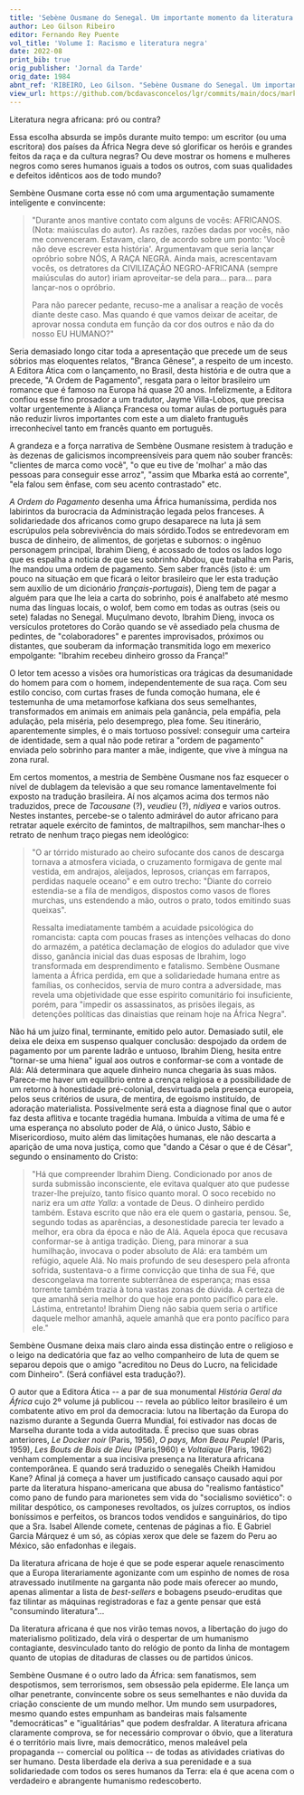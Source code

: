 ```yaml
---
title: 'Sebène Ousmane do Senegal. Um importante momento da literatura africana. Mas a tradução'
author: Leo Gilson Ribeiro
editor: Fernando Rey Puente
vol_title: 'Volume I: Racismo e literatura negra'
date: 2022-08
print_bib: true
orig_publisher: 'Jornal da Tarde'
orig_date: 1984
abnt_ref: 'RIBEIRO, Leo Gilson. "Sebène Ousmane do Senegal. Um importante momento da literatura africana. Mas a tradução". In PUENTE, Fernando Rey (org.) <em>Volume 1: Racismo e literatura negra</em>, 2022. Publicação original: Jornal da Tarde, 1984. URL: <a href="yml_view_url">https://github.com/bcdavasconcelos/lgr/commits/main/docs/markdown/volume-1/03-literatura-africana/10-sebene-ousmane-do-senegal-um-importante-momento-da-literatura-africana-mas-a-traducao</a>'
view_url: https://github.com/bcdavasconcelos/lgr/commits/main/docs/markdown/volume-1/03-literatura-africana/10-sebene-ousmane-do-senegal-um-importante-momento-da-literatura-africana-mas-a-traducao
---
```


Literatura negra africana: pró ou contra?

Essa escolha absurda se impôs durante muito tempo: um escritor (ou uma escritora) dos países da África Negra deve só glorificar os heróis e grandes feitos da raça e da cultura negras? Ou deve mostrar os homens e mulheres negros como seres humanos iguais a todos os outros, com suas qualidades e defeitos idênticos aos de todo mundo?

Sembène Ousmane corta esse nó com uma argumentação sumamente inteligente e convincente:

> "Durante anos mantive contato com alguns de vocês: AFRICANOS. (Nota: maiúsculas do autor). As razões, razões dadas por vocês, não me convenceram. Estavam, claro, de acordo sobre um ponto: 'Você não deve escrever esta história'. Argumentavam que seria lançar opróbrio sobre NÓS, A RAÇA NEGRA. Ainda mais, acrescentavam vocês, os detratores da CIVILIZAÇÃO NEGRO-AFRICANA (sempre maiúsculas do autor) iriam aproveitar-se dela para\... para\... para lançar-nos o opróbrio.
>
> Para não parecer pedante, recuso-me a analisar a reação de vocês diante deste caso. Mas quando é que vamos deixar de aceitar, de aprovar nossa conduta em função da cor dos outros e não da do nosso EU HUMANO?"

Seria demasiado longo citar toda a apresentação que precede um de seus sóbrios mas eloquentes relatos, "Branca Gênese", a respeito de um incesto. A Editora Ática com o lançamento, no Brasil, desta história e de outra que a precede, "A Ordem de Pagamento", resgata para o leitor brasileiro um romance que é famoso na Europa há quase 20 anos. Infelizmente, a Editora confiou esse fino prosador a um tradutor, Jayme Villa-Lobos, que precisa voltar urgentemente à Aliança Francesa ou tomar aulas de português para não reduzir livros importantes com este a um dialeto frantuguês irreconhecível tanto em francês quanto em português.

A grandeza e a força narrativa de Sembène Ousmane resistem à tradução e às dezenas de galicismos incompreensíveis para quem não souber francês: "clientes de marca como você", "o que eu tive de 'molhar' a mão das pessoas para conseguir esse arroz", "assim que Mbarka está ao corrente", "ela falou sem ênfase, com seu acento contrastado" etc.

*A Ordem do Pagamento* desenha uma África humaníssima, perdida nos labirintos da burocracia da Administração legada pelos franceses. A solidariedade dos africanos como grupo desaparece na luta já sem escrúpulos pela sobrevivência do mais sórdido.Todos se entredevoram em busca de dinheiro, de alimentos, de gorjetas e subornos: o ingênuo personagem principal, Ibrahim Dieng, é acossado de todos os lados logo que es espalha a notícia de que seu sobrinho Abdou, que trabalha em Paris, lhe mandou uma ordem de pagamento. Sem saber francês (isto é: um pouco na situação em que ficará o leitor brasileiro que ler esta tradução sem auxílio de um dicionário *français-portugais*), Dieng tem de pagar a alguém para que lhe leia a carta do sobrinho, pois é analfabeto até mesmo numa das línguas locais, o wolof, bem como em todas as outras (seis ou sete) faladas no Senegal. Muçulmano devoto, Ibrahim Dieng, invoca os versículos protetores do Corão quando se vê assediado pela chusma de pedintes, de "colaboradores" e parentes improvisados, próximos ou distantes, que souberam da informação transmitida logo em mexerico empolgante: "Ibrahim recebeu dinheiro grosso da França!"

O letor tem acesso a visões ora humorísticas ora trágicas da desumanidade do homem para com o homem, independentemente de sua raça. Com seu estilo conciso, com curtas frases de funda comoção humana, ele é testemunha de uma metamorfose kafkiana dos seus semelhantes, transformados em animais em animais pela ganância, pela empáfia, pela adulação, pela miséria, pelo desemprego, plea fome. Seu itinerário, aparentemente simples, é o mais tortuoso possível: conseguir uma carteira de identidade, sem a qual não pode retirar a "ordem de pagamento" enviada pelo sobrinho para manter a mãe, indigente, que vive à míngua na zona rural.

Em certos momentos, a mestria de Sembène Ousmane nos faz esquecer o nível de dublagem da televisão a que seu romance lamentavelmente foi exposto na tradução brasileira. Aí nos alçamos acima dos termos não traduzidos, prece de *Tacousane* (?), *veudieu* (?), *nidiyea* e varios outros. Nestes instantes, percebe-se o talento admirável do autor africano para retratar aquele exército de famintos, de maltrapilhos, sem manchar-lhes o retrato de nenhum traço piegas nem ideológico:

> "O ar tórrido misturado ao cheiro sufocante dos canos de descarga tornava a atmosfera viciada, o cruzamento formigava de gente mal vestida, em andrajos, aleijados, leprosos, crianças em farrapos, perdidas naquele oceano" e em outro trecho: "Diante do correio estendia-se a fila de mendigos, dispostos como vasos de flores murchas, uns estendendo a mão, outros o prato, todos emitindo suas queixas".
>
> Ressalta imediatamente também a acuidade psicológica do romancista: capta com poucas frases as intenções velhacas do dono do armazém, a patética declamação de elogios do adulador que vive disso, ganância inicial das duas esposas de Ibrahim, logo transformada em desprendimento e fatalismo. Sembène Ousmane lamenta a África perdida, em que a solidariedade humana entre as famílias, os conhecidos, servia de muro contra a adversidade, mas revela uma objetividade que esse espírito comunitário foi insuficiente, porém, para "impedir os assassinatos, as prisões ilegais, as detenções políticas das dinaistias que reinam hoje na África Negra".

Não há um juízo final, terminante, emitido pelo autor. Demasiado sutil, ele deixa ele deixa em suspenso qualquer conclusão: despojado da ordem de pagamento por um parente ladrão e untuoso, Ibrahim Dieng, hesita entre "tornar-se uma hiena" igual aos outros e conformar-se com a vontade de Alá: Alá determinara que aquele dinheiro nunca chegaria às suas mãos. Parece-me haver um equilíbrio entre a crença religiosa e a possibilidade de um retorno à honestidade pré-colonial, desvirtuada pela presença europeia, pelos seus critérios de usura, de mentira, de egoísmo instituído, de adoração materialista. Possivelmente será esta a diagnose final que o autor faz desta aflitiva e tocante tragédia humana. Imbuída a vítima de uma fé e uma esperança no absoluto poder de Alá, o único Justo, Sábio e Misericordioso, muito além das limitações humanas, ele não descarta a aparição de uma nova justiça, como que "dando a César o que é de César", segundo o ensinamento do Cristo:

> "Há que compreender Ibrahim Dieng. Condicionado por anos de surda submissão inconsciente, ele evitava qualquer ato que pudesse trazer-lhe prejuízo, tanto físico quanto moral. O soco recebido no nariz era um *atte Yalla*: a vontade de Deus. O dinheiro perdido também. Estava escrito que não era ele quem o gastaria, pensou. Se, segundo todas as aparências, a desonestidade parecia ter levado a melhor, era obra da época e não de Alá. Aquela época que recusava conformar-se à antiga tradição. Dieng, para minorar a sua humilhação, invocava o poder absoluto de Alá: era também um refúgio, aquele Alá. No mais profundo de seu desespero pela afronta sofrida, sustentava-o a firme convicção que tinha de sua Fé, que descongelava ma torrente subterrânea de esperança; mas essa torrente também trazia à tona vastas zonas de dúvida. A certeza de que amanhã seria melhor do que hoje era ponto pacífico para ele. Lástima, entretanto! Ibrahim Dieng não sabia quem seria o artífice daquele melhor amanhã, aquele amanhã que era ponto pacífico para ele."

Sembène Ousmane deixa mais claro ainda essa distinção entre o religioso e o leigo na dedicatória que faz ao velho companheiro de luta de quem se separou depois que o amigo "acreditou no Deus do Lucro, na felicidade com Dinheiro". (Será confiável esta tradução?).

O autor que a Editora Ática -- a par de sua monumental *História Geral da África* cujo 2º volume já publicou -- revela ao público leitor brasileiro é um combatente ativo em prol da democracia: lutou na libertação da Europa do nazismo durante a Segunda Guerra Mundial, foi estivador nas docas de Marselha durante toda a vida autoditada. É preciso que suas obras anteriores, *Le Docker noir* (Paris, 1956), *O pays, Mon Beau Peuple*! (Paris, 1959), *Les Bouts de Bois de Dieu* (Paris,1960) e *Voltaïque* (Paris, 1962) venham complementar a sua incisiva presença na literatura africana contemporânea. E quando será traduzido o senegalês Cheikh Hamidou Kane? Afinal já começa a haver um justificado cansaço causado aqui por parte da literatura hispano-americana que abusa do "realismo fantástico" como pano de fundo para marionetes sem vida do "socialismo soviético": o militar despótico, os camponeses revoltados, os juízes corruptos, os índios boníssimos e perfeitos, os brancos todos vendidos e sanguinários, do tipo que a Sra. Isabel Allende comete, centenas de páginas a fio. E Gabriel Garcia Márquez é um só, as cópias xerox que dele se fazem do Peru ao México, são enfadonhas e ilegais.

Da literatura africana de hoje é que se pode esperar aquele renascimento que a Europa literariamente agonizante com um espinho de nomes de rosa atravessado inutilmente na garganta não pode mais oferecer ao mundo, apenas alimentar a lista de *best-sellers* e bobagens pseudo-eruditas que faz tilintar as máquinas registradoras e faz a gente pensar que está "consumindo literatura"\...

Da literatura africana é que nos virão temas novos, a libertação do jugo do materialismo politizado, dela virá o despertar de um humanismo contagiante, desvinculado tanto do relógio de ponto da linha de montagem quanto de utopias de ditaduras de classes ou de partidos únicos.

Sembène Ousmane é o outro lado da África: sem fanatismos, sem despotismos, sem terrorismos, sem obsessão pela epiderme. Ele lança um olhar penetrante, convincente sobre os seus semelhantes e não duvida da criação consciente de um mundo melhor. Um mundo sem usurpadores, mesmo quando estes empunham as bandeiras mais falsamente "democráticas" e "igualitárias" que podem desfraldar. A literatura africana claramente comprova, se for necessário comprovar o óbvio, que a literatura é o território mais livre, mais democrático, menos maleável pela propaganda -- comercial ou política -- de todas as atividades criativas do ser humano. Desta liberdade ela deriva a sua perenidade e a sua solidariedade com todos os seres humanos da Terra: ela é que acena com o verdadeiro e abrangente humanismo redescoberto.